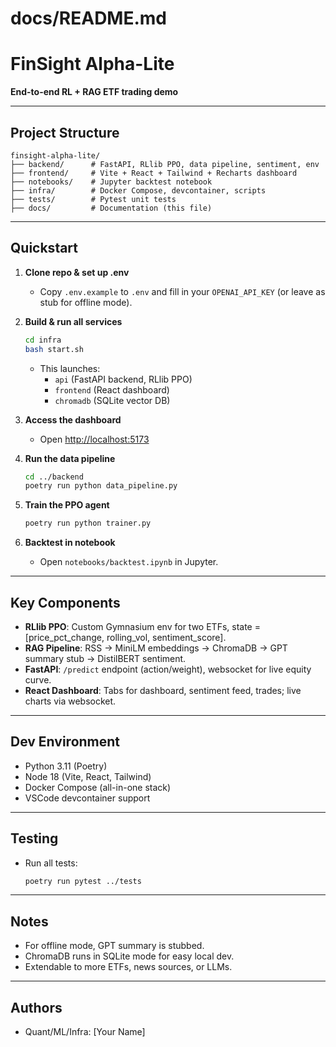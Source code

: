# docs/README.md

# FinSight Alpha-Lite

**End-to-end RL + RAG ETF trading demo**

---

## Project Structure

```
finsight-alpha-lite/
├── backend/      # FastAPI, RLlib PPO, data pipeline, sentiment, env
├── frontend/     # Vite + React + Tailwind + Recharts dashboard
├── notebooks/    # Jupyter backtest notebook
├── infra/        # Docker Compose, devcontainer, scripts
├── tests/        # Pytest unit tests
├── docs/         # Documentation (this file)
```

---

## Quickstart

1. **Clone repo & set up .env**
   - Copy `.env.example` to `.env` and fill in your `OPENAI_API_KEY` (or leave as stub for offline mode).

2. **Build & run all services**
   ```sh
   cd infra
   bash start.sh
   ```
   - This launches:
     - `api` (FastAPI backend, RLlib PPO)
     - `frontend` (React dashboard)
     - `chromadb` (SQLite vector DB)

3. **Access the dashboard**
   - Open [http://localhost:5173](http://localhost:5173)

4. **Run the data pipeline**
   ```sh
   cd ../backend
   poetry run python data_pipeline.py
   ```

5. **Train the PPO agent**
   ```sh
   poetry run python trainer.py
   ```

6. **Backtest in notebook**
   - Open `notebooks/backtest.ipynb` in Jupyter.

---

## Key Components

- **RLlib PPO**: Custom Gymnasium env for two ETFs, state = [price_pct_change, rolling_vol, sentiment_score].
- **RAG Pipeline**: RSS → MiniLM embeddings → ChromaDB → GPT summary stub → DistilBERT sentiment.
- **FastAPI**: `/predict` endpoint (action/weight), websocket for live equity curve.
- **React Dashboard**: Tabs for dashboard, sentiment feed, trades; live charts via websocket.

---

## Dev Environment
- Python 3.11 (Poetry)
- Node 18 (Vite, React, Tailwind)
- Docker Compose (all-in-one stack)
- VSCode devcontainer support

---

## Testing
- Run all tests:
  ```sh
  poetry run pytest ../tests
  ```

---

## Notes
- For offline mode, GPT summary is stubbed.
- ChromaDB runs in SQLite mode for easy local dev.
- Extendable to more ETFs, news sources, or LLMs.

---

## Authors
- Quant/ML/Infra: [Your Name] 
